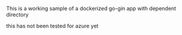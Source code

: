 This is a working sample of a dockerized go-gin app with dependent directory

this has not been tested for azure yet
